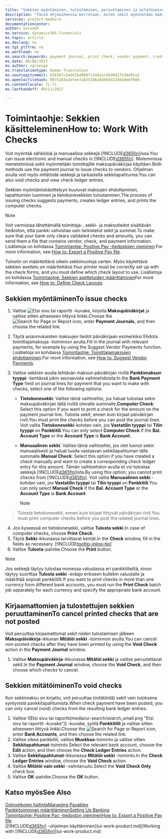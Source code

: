 ```yaml
---
title: "Sekkien myöntäminen, tulostaminen, peruuttaminen ja mitätöiminen| Microsoft Docs"
description: "Tässä ohjeaiheessa kerrotaan, miten sekit myönnetään maksupäiväkirjan avulla, tulostetaan ja mitätöidään tai miten sekkitapahtumia tarkastellaan Financialsissa."
services: project-madeira
documentationcenter: 
author: SorenGP
ms.service: dynamics365-financials
ms.topic: article
ms.devlang: na
ms.tgt_pltfrm: na
ms.workload: na
ms.search.keywords: payment journal, print check, vendor payment, creditor, debt, balance due, AP
ms.date: 06/06/2017
ms.author: sgroespe
ms.translationtype: Human Translation
ms.sourcegitcommit: 81636fc2e661bd9b07c54da1cd5d0d27e30d01a2
ms.openlocfilehash: 0875164a3afee7a835346a8d4b9323dda9ebf080
ms.contentlocale: fi-fi
ms.lasthandoff: 09/11/2017

---
```

# <a name="how-to-work-with-checks"></a><span data-ttu-id="82ee2-103">Toimintaohje: Sekkien käsitteleminen</span><span class="sxs-lookup"><span data-stu-id="82ee2-103">How to: Work With Checks</span></span>
<span data-ttu-id="82ee2-104">Voit myöntää sähköisiä ja manuaalisia sekkejä [!INCLUDE[d365fin](includes/d365fin_md.md)]issa.</span><span class="sxs-lookup"><span data-stu-id="82ee2-104">You can issue electronic and manual checks in [!INCLUDE[d365fin](includes/d365fin_md.md)].</span></span> <span data-ttu-id="82ee2-105">Molemmissa menetelmissä sekit myönnetään toimittajille maksupäiväkirjaa käyttäen.</span><span class="sxs-lookup"><span data-stu-id="82ee2-105">Both methods use the payment journal to issue checks to vendors.</span></span> <span data-ttu-id="82ee2-106">Ohjelman avulla voit myös mitätöidä sekkejä ja tarkastella sekkitapahtumia.</span><span class="sxs-lookup"><span data-stu-id="82ee2-106">You can also void checks and view check ledger entries.</span></span>

<span data-ttu-id="82ee2-107">Sekkien myöntämiskäsittelyyn kuuluvat maksujen ehdottaminen, tapahtumien luominen ja tietokonesekkien tulostaminen.</span><span class="sxs-lookup"><span data-stu-id="82ee2-107">The process of issuing checks suggests payments, creates ledger entries, and prints the computer checks.</span></span>

> [!NOTE]  
>   <span data-ttu-id="82ee2-108">Voit varmistaa lähettämällä toimittaja-, sekki- ja maksutiedot sisältävän tiedoston, että pankki vahvistaa vain tarkistetut sekit ja summat.</span><span class="sxs-lookup"><span data-stu-id="82ee2-108">To make sure that your bank only clears validated checks and amounts, you can send them a file that contains vendor, check, and payment information.</span></span> <span data-ttu-id="82ee2-109">Lisätietoja on kohdassa [Toimintaohje: Positive Pay -tiedostojen vieminen](finance-how-positive-pay.md).</span><span class="sxs-lookup"><span data-stu-id="82ee2-109">For more information, see [How to: Export a Positive Pay file](finance-how-positive-pay.md).</span></span>

<span data-ttu-id="82ee2-110">Tulostin on määritettävä oikein sekkimuotoja varten. Myös käytettävä sekkien asettelu on määritettävä.</span><span class="sxs-lookup"><span data-stu-id="82ee2-110">Your printer must be correctly set up with the check forms, and you must define which check layout to use.</span></span> <span data-ttu-id="82ee2-111">Lisätietoja on kohdassa [Toimintaohje: Sekkien asetteluiden määrittäminen](finance-how-define-check-layouts.md)</span><span class="sxs-lookup"><span data-stu-id="82ee2-111">For more information, see [How to: Define Check Layouts](finance-how-define-check-layouts.md)</span></span>

## <a name="to-issue-checks"></a><span data-ttu-id="82ee2-112">Sekkien myöntäminen</span><span class="sxs-lookup"><span data-stu-id="82ee2-112">To issue checks</span></span>
1. <span data-ttu-id="82ee2-113">Valitse ![Etsi sivu tai raportti](media/ui-search/search_small.png "Etsi sivu tai raportti -kuvake") -kuvake, kirjoita **Maksupäiväkirjat** ja valitse sitten aiheeseen liittyvä linkki.</span><span class="sxs-lookup"><span data-stu-id="82ee2-113">Choose the ![Search for Page or Report](media/ui-search/search_small.png "Search for Page or Report icon") icon, enter **Payment Journals**, and then choose the related link.</span></span>
2. <span data-ttu-id="82ee2-114">Täytä asianmukaisten maksujen tiedot päiväkirjaan esimerkiksi Ehdota toimittajamaksuja -toiminnon avulla.</span><span class="sxs-lookup"><span data-stu-id="82ee2-114">Fill in the journal with relevant payments, for example by using the Suggest Vendor Payments function.</span></span> <span data-ttu-id="82ee2-115">Lisätietoja on kohdassa [Toimintaohje: Toimittajamaksujen ehdottaminen](payables-how-suggest-vendor-payments.md).</span><span class="sxs-lookup"><span data-stu-id="82ee2-115">For more information, see [How to: Suggest Vendor Payments](payables-how-suggest-vendor-payments.md).</span></span>
3. <span data-ttu-id="82ee2-116">Valitse sekkien avulla tehtävän maksun päiväkirjan rivillä **Pankkimaksun tyyppi** -kentässä jokin seuraavista vaihtoehdoista:</span><span class="sxs-lookup"><span data-stu-id="82ee2-116">In the **Bank Payment Type** field on journal lines for payment that you want to make with checks, select one of the following options:</span></span>

   * <span data-ttu-id="82ee2-117">**Tietokonesekki**: Valitse tämä vaihtoehto, jos haluat tulostaa sekin maksupäiväkirjan tällä rivillä olevalle summalle.</span><span class="sxs-lookup"><span data-stu-id="82ee2-117">**Computer Check**: Select this option if you want to print a check for the amount on the payment journal line.</span></span> <span data-ttu-id="82ee2-118">Tulosta sekit, ennen kuin kirjaat päiväkirjan rivit.</span><span class="sxs-lookup"><span data-stu-id="82ee2-118">You must print the checks before you can post the journal lines.</span></span> <span data-ttu-id="82ee2-119">Voit valita **Tietokonesekki**-kohdan vain, jos **Vastatilin tyyppi** tai **Tilin tyyppi** on **Pankkitili**.</span><span class="sxs-lookup"><span data-stu-id="82ee2-119">You can only select **Computer Check** if the **Bal. Account Type** or the **Account Type** is **Bank Account**.</span></span>
   * <span data-ttu-id="82ee2-120">**Manuaalinen sekki**: Valitse tämä vaihtoehto, jos olet luonut sekin manuaalisesti ja haluat luoda vastaavan sekkitapahtuman tälle summalle.</span><span class="sxs-lookup"><span data-stu-id="82ee2-120">**Manual Check**: Select this option if you have created a check manually and want to create a corresponding check ledger entry for this amount.</span></span> <span data-ttu-id="82ee2-121">Tämän vaihtoehdon avulla et voi tulostaa sekkejä [!INCLUDE[d365fin](includes/d365fin_md.md)]ista.</span><span class="sxs-lookup"><span data-stu-id="82ee2-121">By using this option, you cannot print checks from [!INCLUDE[d365fin](includes/d365fin_md.md)].</span></span> <span data-ttu-id="82ee2-122">Voit valita **Manuaalinen sekki** -kohdan vain, jos **Vastatilin tyyppi** tai **Tilin tyyppi** on **Pankkitili**.</span><span class="sxs-lookup"><span data-stu-id="82ee2-122">You can only select **Manual Check** if the **Bal. Account Type** or the **Account Type** is **Bank Account**.</span></span>

     > [!NOTE]  
>   <span data-ttu-id="82ee2-123">Tulosta tietokonesekit, ennen kuin kirjaat liittyvät päiväkirjan rivit.</span><span class="sxs-lookup"><span data-stu-id="82ee2-123">You must print computer checks before you post the related journal lines.</span></span>
4. <span data-ttu-id="82ee2-124">Jos kyseessä on tietokonesekki, valitse **Tulosta sekki**.</span><span class="sxs-lookup"><span data-stu-id="82ee2-124">In case of computer checks, choose **Print Check**.</span></span>
5. <span data-ttu-id="82ee2-125">Täytä **Sekki**-ikkunassa tarvittavat kentät.</span><span class="sxs-lookup"><span data-stu-id="82ee2-125">In the **Check** window, fill in the fields as necessary.</span></span> [!INCLUDE[tooltip-inline-tip](includes/tooltip-inline-tip_md.md)]
6. <span data-ttu-id="82ee2-126">Valitse **Tulosta**-painike.</span><span class="sxs-lookup"><span data-stu-id="82ee2-126">Choose the **Print** button.</span></span>

> [!NOTE]  
>   <span data-ttu-id="82ee2-127">Jos sekkejä täytyy tulostaa monessa valuutassa eri pankkitileiltä, sinun täytyy suorittaa **Tulosta sekki** -eräajo erikseen kullekin valuutalle ja määrittää sopivat pankkitilit.</span><span class="sxs-lookup"><span data-stu-id="82ee2-127">If you want to print checks in more than one currency from different bank accounts, you must run the **Print Check** batch job separately for each currency and specify the appropriate bank account.</span></span>

## <a name="to-cancel-printed-checks-that-are-not-posted"></a><span data-ttu-id="82ee2-128">Kirjaamattomien ja tulostettujen sekkien peruuttaminen</span><span class="sxs-lookup"><span data-stu-id="82ee2-128">To cancel printed checks that are not posted</span></span>
<span data-ttu-id="82ee2-129">Voit peruuttaa kirjaamattomat sekit niiden tulostamisen jälkeen **Maksupäiväkirja**-ikkunan **Mitätöi sekki** -toiminnon avulla.</span><span class="sxs-lookup"><span data-stu-id="82ee2-129">You can cancel non-posted checks after they have been printed by using the **Void Check** action in the **Payment Journal** window.</span></span>

1. <span data-ttu-id="82ee2-130">Valitse **Maksupäiväkirja**-ikkunassa **Mitätöi sekki** ja valitse peruutettavat sekit.</span><span class="sxs-lookup"><span data-stu-id="82ee2-130">In the **Payment Journal** window, choose the **Void Check**, and then choose which checks to cancel.</span></span>

## <a name="to-void-checks"></a><span data-ttu-id="82ee2-131">Sekkien mitätöiminen</span><span class="sxs-lookup"><span data-stu-id="82ee2-131">To void checks</span></span>
<span data-ttu-id="82ee2-132">Kun sekkimaksu on kirjattu, voit peruuttaa (mitätöidä) sekit vain tuloksena syntyvistä pankkitapahtumista.</span><span class="sxs-lookup"><span data-stu-id="82ee2-132">When check payment have been posted, you can only cancel (void) checks from the resulting bank ledger entries.</span></span>

1. <span data-ttu-id="82ee2-133">Valitse ![Etsi sivu tai raportti(media/ui-search/search_small.png "Etsi sivu tai raportti -kuvake")] -kuvake, syötä **Pankkitilit** ja valitse sitten aiheeseen liittyvä linkki.</span><span class="sxs-lookup"><span data-stu-id="82ee2-133">Choose the ![Search for Page or Report](media/ui-search/search_small.png "Search for Page or Report icon") icon, enter **Bank Accounts**, and then choose the related link.</span></span>
2. <span data-ttu-id="82ee2-134">Valitse oikea pankkitili, valitse **Muokkaa**-toiminto ja valitse sitten **Sekkitapahtumat**-toiminto.</span><span class="sxs-lookup"><span data-stu-id="82ee2-134">Select the relevant bank account, choose the **Edit** action, and then choose the **Check Ledger Entries** action.</span></span>
3. <span data-ttu-id="82ee2-135">Valitse **Sekkitapahtumat**-ikkunassa **Mitätöi sekki** -toiminto.</span><span class="sxs-lookup"><span data-stu-id="82ee2-135">In the **Check Ledger Entries** window, choose the **Void Check** action.</span></span>
4. <span data-ttu-id="82ee2-136">Valitse **Mitätöi vain sekki** -valintaruutu.</span><span class="sxs-lookup"><span data-stu-id="82ee2-136">Select the **Void Check Only** check box.</span></span>
5. <span data-ttu-id="82ee2-137">Valitse **OK**-painike.</span><span class="sxs-lookup"><span data-stu-id="82ee2-137">Choose the **OK** button.</span></span>

## <a name="see-also"></a><span data-ttu-id="82ee2-138">Katso myös</span><span class="sxs-lookup"><span data-stu-id="82ee2-138">See Also</span></span>
[<span data-ttu-id="82ee2-139">Ostovelkojen hallinta</span><span class="sxs-lookup"><span data-stu-id="82ee2-139">Managing Payables</span></span>](payables-manage-payables.md)  
[<span data-ttu-id="82ee2-140">Pankkitoiminnan määrittäminen</span><span class="sxs-lookup"><span data-stu-id="82ee2-140">Setting Up Banking</span></span>](bank-setup-banking.md)  
[<span data-ttu-id="82ee2-141">Toimintaohje: Positive Pay -tiedoston vieminen</span><span class="sxs-lookup"><span data-stu-id="82ee2-141">How to: Export a Positive Pay file</span></span>](finance-how-positive-pay.md)  
<span data-ttu-id="82ee2-142">[[!INCLUDE[d365fin](includes/d365fin_md.md)] -ohjelman käyttäminen](ui-work-product.md)</span><span class="sxs-lookup"><span data-stu-id="82ee2-142">[Working with [!INCLUDE[d365fin](includes/d365fin_md.md)]](ui-work-product.md)</span></span>  

